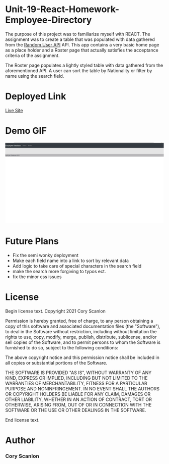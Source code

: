 # Unit-19-React-Homework-Employee-Directory
The purpose of this project was to familiarize myself with REACT. The assignment was to create a table that was populated with data gathered from the [Random User API](https://randomuser.me/) API. This app contains a very basic home page as a place holder and a Roster page that actually satisfies the acceptance criteria of the assignment. 

The Roster page populates a lightly styled table with data gathered from the aforementioned API. A user can sort the table by Nationality or filter by name using the search field. 

# Deployed Link

[Live Site](https://thecoaxial.github.io/Unit-19-React-Homework-Employee-Directory/)

# Demo GIF
![Gid](Demo.Roster.gif)

# Future Plans
- Fix the semi wonky deployment
- Make each field name into a link to sort by relevant data
- Add logic to take care of special characters in the search field
- make the search more forgiving to typos ect.
- fix the minor css issues


# License
Begin license text.
Copyright 2021 Cory Scanlon

Permission is hereby granted, free of charge, to any person obtaining a copy of this software and associated documentation files (the "Software"), to deal in the Software without restriction, including without limitation the rights to use, copy, modify, merge, publish, distribute, sublicense, and/or sell copies of the Software, and to permit persons to whom the Software is furnished to do so, subject to the following conditions:

The above copyright notice and this permission notice shall be included in all copies or substantial portions of the Software.

THE SOFTWARE IS PROVIDED "AS IS", WITHOUT WARRANTY OF ANY KIND, EXPRESS OR IMPLIED, INCLUDING BUT NOT LIMITED TO THE WARRANTIES OF MERCHANTABILITY, FITNESS FOR A PARTICULAR PURPOSE AND NONINFRINGEMENT. IN NO EVENT SHALL THE AUTHORS OR COPYRIGHT HOLDERS BE LIABLE FOR ANY CLAIM, DAMAGES OR OTHER LIABILITY, WHETHER IN AN ACTION OF CONTRACT, TORT OR OTHERWISE, ARISING FROM, OUT OF OR IN CONNECTION WITH THE SOFTWARE OR THE USE OR OTHER DEALINGS IN THE SOFTWARE.

End license text.

# Author
### Cory Scanlon
